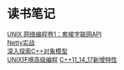 **读书笔记**
===
[UNIX 网络编程卷1：套接字联网API](https://github.com/834810071/note/blob/master/UNIXNetworkProgramming/README.md)   
[Netty实战](https://github.com/834810071/note/blob/master/NettyInAction/README.md)     
[深入探索C++对象模型](https://github.com/834810071/note/blob/master/InsideTheC++ObjectModel/README.md)    
[UNIX环境高级编程](https://github.com/834810071/note/blob/master/APUE/README.md)
[C++11_14_17新增特性](https://github.com/834810071/note/blob/master/c%2B%2B11_14_17%E6%96%B0%E5%A2%9E%E7%89%B9%E6%80%A7/%E7%9B%AE%E5%BD%95.md)

